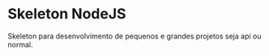 # Skeleton NodeJS

Skeleton para desenvolvimento de pequenos e grandes projetos seja api ou normal.
